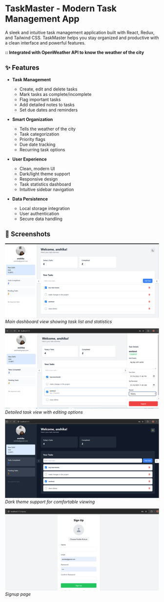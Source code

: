 # TaskMaster - Modern Task Management App

A sleek and intuitive task management application built with React, Redux, and Tailwind CSS. TaskMaster helps you stay organized and productive with a clean interface and powerful features.

 **:: Integrated with OpenWeather API to know the weather of the city**

## ✨ Features

- **Task Management**
  - Create, edit and delete tasks
  - Mark tasks as complete/incomplete
  - Flag important tasks
  - Add detailed notes to tasks
  - Set due dates and reminders

- **Smart Organization**
  - Tells the weather of the city
  - Task categorization
  - Priority flags
  - Due date tracking
  - Recurring task options

- **User Experience**
  - Clean, modern UI
  - Dark/light theme support
  - Responsive design
  - Task statistics dashboard
  - Intuitive sidebar navigation

- **Data Persistence**
  - Local storage integration
  - User authentication
  - Secure data handling


## 📸 Screenshots 


![TaskMaster Dashboard](./Screenshots/home-light.PNG)
*Main dashboard view showing task list and statistics*

![Task Details](./Screenshots/taskdetail.PNG) 
*Detailed task view with editing options*

![Dark Theme](./Screenshots/home-dark.PNG)
*Dark theme support for comfortable viewing*

![Signup page](./Screenshots/signup-web.PNG)
*Signup page*


